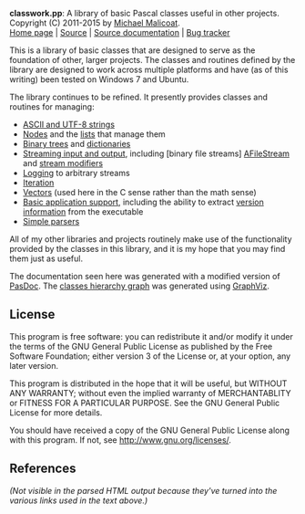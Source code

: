 **classwork.pp**: A library of basic Pascal classes useful in other projects.  
Copyright (C) 2011-2015 by [Michael Malicoat][Author].  
[Home page][] | [Source][] | [Source documentation][] |
[Bug tracker][]

This is a library of basic classes that are designed to serve as the foundation
of other, larger projects.  The classes and routines defined by the library
are designed to work across multiple platforms and have (as of this writing) 
been tested on Windows 7 and Ubuntu.

The library continues to be refined.  It presently provides classes and
routines for managing:

* [ASCII and UTF-8 strings][Charstring]
* [Nodes][ANode] and the [lists][ALinkedList] that manage them
* [Binary trees][ABinaryTree] and [dictionaries][ADictionary]
* [Streaming input and output][AStream], including [binary file streams]
  [AFileStream] and [stream modifiers][AStreamWrapper]
* [Logging][ALog] to arbitrary streams
* [Iteration][AnIterator]
* [Vectors][AVector] (used here in the C sense rather than the math sense)
* [Basic application support][AnApplication], including the ability to 
  extract [version information][AFileVersionInfoResource] from the executable
* [Simple parsers][AMiniParser]

All of my other libraries and projects routinely make use of the functionality
provided by the classes in this library, and it is my hope that you may find
them just as useful.

The documentation seen here was generated with a modified version of [PasDoc][].
The [classes hierarchy graph](GVClasses.svg) was generated using [GraphViz][].

## License ##
This program is free software: you can redistribute it and/or modify it under
the terms of the GNU General Public License as published by the Free Software
Foundation; either version 3 of the License or, at your option, any later 
version.

This program is distributed in the hope that it will be useful, but WITHOUT ANY
WARRANTY; without even the implied warranty of MERCHANTABLITY or FITNESS FOR A
PARTICULAR PURPOSE.  See the GNU General Public License for more details.

You should have received a copy of the GNU General Public License along with
this program.  If not, see <http://www.gnu.org/licenses/>.

## References ##
_(Not visible in the parsed HTML output because they've turned into the 
various links used in the text above.)_

[Author]: http://www.circusmachina.com/gladius/Profiles/Michael
[Home page]: http://docs.circusmachina.com/libs/classwork/
[Source]: https://github.com/circusmachina/libs-classwork
[Source documentation]: http://docs.circusmachina.com/libs/classwork/
[Bug tracker]: http://monkeywrench.circusmachina.com

[PasDoc]: http://pasdoc.sourceforge.net
[GraphViz]: http://www.graphviz.org

[Charstring]: http://docs.circusmachina.com/libs/classwork/html/classwork.Charstring.html
[ANode]: http://docs.circusmachina.com/libs/classwork/html/classwork.ANode.html
[ALinkedList]: http://docs.circusmachina.com/libs/classwork/html/classwork.ALinkedList.html
[ABinaryTree]: http://docs.circusmachina.com/libs/classwork/html/classwork.ABinaryTree.html
[ADictionary]: http://docs.circusmachina.com/libs/classwork/html/classwork.ADictionary.html
[AStream]: http://docs.circusmachina.com/libs/classwork/html/classwork.AStream.html
[AFileStream]: http://docs.circusmachina.com/libs/classwork/html/classwork.AFileStream.html
[AStreamWrapper]: http://docs.circusmachina.com/libs/classwork/html/classwork.AStreamWrapper.html
[ALog]: http://docs.circusmachina.com/libs/classwork/html/classwork.ALog.html
[AnIterator]: http://docs.circusmachina.com/libs/classwork/html/classwork.AnIterator.html
[AVector]: http://docs.circusmachina.com/libs/classwork/html/classwork.AVector.html
[AnApplication]: http://docs.circusmachina.com/libs/classwork/html/classwork.AnApplication.html
[AFileVersionInfoResource]: http://docs.circusmachina.com/libs/classwork/html/classwork.AFileVersionInfoResource.html
[AMiniParser]: http://docs.circusmachina.com/libs/classwork/html/classwork.AMiniParser.html

